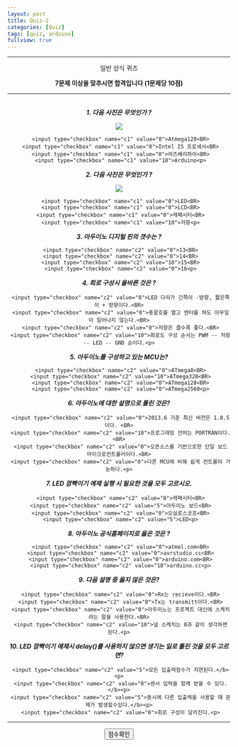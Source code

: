 ```yaml
---
layout: post
title: Quiz-2
categories: [Quiz]
tags: [quiz, arduino]
fullview: true
---
```


<HTML>
 <HEAD>
 <TITLE> 비즈니스 프로그래밍 과제 </TITLE>
 <BODY>
 <hr color="green" size="5">
 <center> 일반 상식 퀴즈 </font><br><p>
 <b><center> 7문제 이상을 맟추시면 합격입니다 (1문제당 10점) </b><p>

<SCRIPT language = "javaScript">
function CheckedTotal(mylist){
  var i,total;
   total = 0;
  for( i = 0; i<mylist.length; i++ ) {
     if( mylist[i].checked ) {
      total += parseInt(mylist[i].value);
    }
   }
   return total;
   }
  function MyScore( mf ) {
   var myscore = 0;
   myscore = CheckedTotal( mf.c1 ) + CheckedTotal( mf.c2 );
   alert( "점수:" + myscore + "점" );
 }
 </SCRIPT>
</head>
 <body>
 <FORM NAME="javaFrom">
 <center>
   <hr color="green" size="5"> <BR>
 <b> <i>1. 다음 사진은 무엇인가 ? </i></b><p>

<IMG src = "http://vctec.co.kr/web/wiki/arduino/tutorial/ledblink/uno_r3_web.jpg"><BR>

     <input type="checkbox" name="c1" value="0">Atmega128<BR>
     <input type="checkbox" name="c1" value="0">Intel I5 프로세서<BR>
     <input type="checkbox" name="c1" value="0">라즈베리파이<BR>
     <input type="checkbox" name="c1" value="10">Arduino<p>

<b> <i>2. 다음 사진은 무엇인가 ? </i></b><p>

<IMG src = "http://ujalbum.cafe24.com/files/attach/images/2615/785/002/c673044f30dafe92838ec7f564a30901.jpg"><BR>

     <input type="checkbox" name="c1" value="0">LED<BR>
     <input type="checkbox" name="c1" value="0">LCD<BR>
     <input type="checkbox" name="c1" value="0">캐패시터<BR>
     <input type="checkbox" name="c1" value="10">저항<p>

<b> <i>3. 아두이노 디지털 핀의 갯수는 ? </i></b><p>

     <input type="checkbox" name="c2" value="0">13<BR>
     <input type="checkbox" name="c2" value="0">14<BR>
     <input type="checkbox" name="c2" value="10">15<BR>
     <input type="checkbox" name="c2" value="0">16<p>
    
 <b> <i>4. 회로 구성시 올바른 것은 ? </i></b><p>

     <input type="checkbox" name="c2" value="0">LED 다리가 긴쪽이 -방향, 짧은쪽이 + 방향이다.<BR>
     <input type="checkbox" name="c2" value="0">중괄호를 열고 엔터를 쳐도 아무일이 일어나지 않는다.<BR>
     <input type="checkbox" name="c2" value="0">저항은 클수록 좋다.<BR>
     <input type="checkbox" name="c2" value="10">회로도 구성 순서는 PWM -- 저항 -- LED -- GND 순이다.<p>

<b> <i>5. 아두이노를 구성하고 있는 MCU는? </i></b><p>

     <input type="checkbox" name="c2" value="0">ATmega8<BR>
     <input type="checkbox" name="c2" value="10">ATmega328<BR>
     <input type="checkbox" name="c2" value="0">ATmega128<BR>
     <input type="checkbox" name="c2" value="0">ATmega2560<p>
  
 <b> <i>6. 아두이노에 대한 설명으로 틀린 것은? </i></b><p>

     <input type="checkbox" name="c2" value="0">2013.6 기준 최신 버전은 1.0.5이다. <BR>
     <input type="checkbox" name="c2" value="10">프로그래밍 언어는 PORTRAN이다. <BR>
     <input type="checkbox" name="c2" value="0">오픈소스를 기반으로한 단일 보드 마이크로컨트롤러이다.<BR>
     <input type="checkbox" name="c2" value="0">다른 MCU에 비해 쉽게 컨트롤이 가능하다.<p>

<b> <i>7. LED 깜빡이기 예제 실행 시 필요한 것을 모두 고르시오. </i></b><p>

     <input type="checkbox" name="c2" value="0">캐패시터<BR>
     <input type="checkbox" name="c2" value="5">아두이노 보드<BR>
     <input type="checkbox" name="c2" value="0">오실로스코프<BR>
     <input type="checkbox" name="c2" value="5">LED<p>

<b> <i>8. 아두이노 공식홈페이지로 옳은 것은 ?</i></b><p>

     <input type="checkbox" name="c2" value="0">atmel.com<BR>
     <input type="checkbox" name="c2" value="0">avrstudio.cc<BR>
     <input type="checkbox" name="c2" value="0">arduino.com<BR>
     <input type="checkbox" name="c2" value="10">arduino.cc<p>

<b> <i>9. 다음 설명 중 옳지 않은 것은? </i></b><p>

     <input type="checkbox" name="c2" value="0">Rx는 recieve이다.<BR>
     <input type="checkbox" name="c2" value="0">Tx는 transmitt이다.<BR>
     <input type="checkbox" name="c2" value="0">아두이노는 프로젝트 대신에 스케치라는 말을 사용한다.<BR>
     <input type="checkbox" name="c2" value="10">널 스케치는 0과 같이 생각하면 된다.<p>

<b> <i>10. LED 깜빡이기 예제시 delay()를 사용하지 않으면 생기는 일로 틀린 것을 모두 고르면? </i></b><p>

     <input type="checkbox" name="c2" value="5">모든 입출력함수가 지연된다.</b><p>
     <input type="checkbox" name="c2" value="0">센서 입력을 함께 받을 수 있다.</b><p>
     <input type="checkbox" name="c2" value="5">동시에 다른 입출력을 사용할 때 문제가 발생할수있다.</b><p>
     <input type="checkbox" name="c2" value="0">회로 구성이 달라진다.<p>

  <hr color="gray" size="1">

  <input type="BUTTON" value="점수확인" onClick="MyScore(this.form)">

 </center>
</FORM>
</body>
</html>
